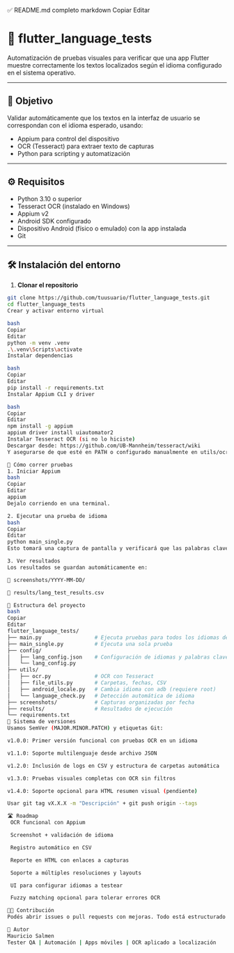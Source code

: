 ✅ README.md completo
markdown
Copiar
Editar
# 🧪 flutter_language_tests

Automatización de pruebas visuales para verificar que una app Flutter muestre correctamente los textos localizados según el idioma configurado en el sistema operativo.

---

## 📌 Objetivo

Validar automáticamente que los textos en la interfaz de usuario se correspondan con el idioma esperado, usando:

- Appium para control del dispositivo
- OCR (Tesseract) para extraer texto de capturas
- Python para scripting y automatización

---

## ⚙️ Requisitos

- Python 3.10 o superior
- Tesseract OCR (instalado en Windows)
- Appium v2
- Android SDK configurado
- Dispositivo Android (físico o emulado) con la app instalada
- Git

---

## 🛠️ Instalación del entorno

1. **Clonar el repositorio**

```bash
git clone https://github.com/tuusuario/flutter_language_tests.git
cd flutter_language_tests
Crear y activar entorno virtual

bash
Copiar
Editar
python -m venv .venv
.\.venv\Scripts\activate
Instalar dependencias

bash
Copiar
Editar
pip install -r requirements.txt
Instalar Appium CLI y driver

bash
Copiar
Editar
npm install -g appium
appium driver install uiautomator2
Instalar Tesseract OCR (si no lo hiciste)
Descargar desde: https://github.com/UB-Mannheim/tesseract/wiki
Y asegurarse de que esté en PATH o configurado manualmente en utils/ocr.py.

🚀 Cómo correr pruebas
1. Iniciar Appium
bash
Copiar
Editar
appium
Dejalo corriendo en una terminal.

2. Ejecutar una prueba de idioma
bash
Copiar
Editar
python main_single.py
Esto tomará una captura de pantalla y verificará que las palabras clave del idioma es estén presentes.

3. Ver resultados
Los resultados se guardan automáticamente en:

📸 screenshots/YYYY-MM-DD/

📄 results/lang_test_results.csv

📁 Estructura del proyecto
bash
Copiar
Editar
flutter_language_tests/
├── main.py                 # Ejecuta pruebas para todos los idiomas del JSON
├── main_single.py          # Ejecuta una sola prueba
├── config/
│   ├── lang_config.json    # Configuración de idiomas y palabras clave
│   └── lang_config.py
├── utils/
│   ├── ocr.py              # OCR con Tesseract
│   ├── file_utils.py       # Carpetas, fechas, CSV
│   ├── android_locale.py   # Cambia idioma con adb (requiere root)
│   └── language_check.py   # Detección automática de idioma
├── screenshots/            # Capturas organizadas por fecha
├── results/                # Resultados de ejecución
└── requirements.txt
📌 Sistema de versiones
Usamos SemVer (MAJOR.MINOR.PATCH) y etiquetas Git:

v1.0.0: Primer versión funcional con pruebas OCR en un idioma

v1.1.0: Soporte multilenguaje desde archivo JSON

v1.2.0: Inclusión de logs en CSV y estructura de carpetas automática

v1.3.0: Pruebas visuales completas con OCR sin filtros

v1.4.0: Soporte opcional para HTML resumen visual (pendiente)

Usar git tag vX.X.X -m "Descripción" + git push origin --tags

🛣️ Roadmap
 OCR funcional con Appium

 Screenshot + validación de idioma

 Registro automático en CSV

 Reporte en HTML con enlaces a capturas

 Soporte a múltiples resoluciones y layouts

 UI para configurar idiomas a testear

 Fuzzy matching opcional para tolerar errores OCR

🧑‍💻 Contribución
Podés abrir issues o pull requests con mejoras. Todo está estructurado para ser progresivamente expandido.

🧠 Autor
Mauricio Salmen
Tester QA | Automación | Apps móviles | OCR aplicado a localización